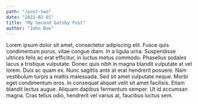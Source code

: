 ```yaml
---
path: "/post-two"
date: "2022-02-01"
title: "My Second Gatsby Post"
author: "John Doe"
---
```


Lorem ipsum dolor sit amet, consectetur adipiscing elit. Fusce quis condimentum purus, vitae congue diam. In a ligula urna. Suspendisse ultrices felis ac erat efficitur, in luctus metus commodo. Phasellus sodales lacus a tristique vulputate. Donec quis nibh in magna blandit vulputate at vel lorem. Duis ac quam ex. Nunc sagittis ante at erat hendrerit posuere. Nam vestibulum turpis a mattis malesuada. Sed sit amet vulputate neque. Morbi eget condimentum eros. In consequat aliquet velit sit amet facilisis. Etiam blandit lectus augue. Aliquam dapibus fermentum semper. Ut id accumsan magna. Cras tellus odio, hendrerit vel varius at, faucibus luctus sem.